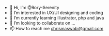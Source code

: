 - 👋 Hi, I’m @Rory-Serenity
- 👀 I’m interested in UX/UI designing and coding
- 🌱 I’m currently learning illustrator, php and java 
- 💞️ I’m looking to collaborate on ...
- 📫 How to reach me chrismaswabi@gmail.com

<!---
Rory-Serenity/Rory-Serenity is a ✨ special ✨ repository because its `README.md` (this file) appears on your GitHub profile.
You can click the Preview link to take a look at your changes.
--->
